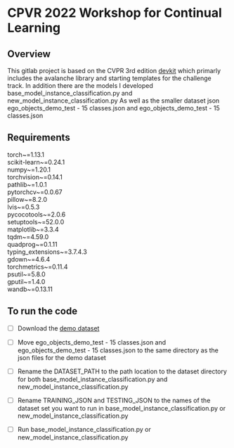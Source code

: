 # CPVR 2022 Workshop for Continual Learning



## Overview

This gitlab project is based on the CVPR 3rd edition [devkit](https://github.com/ContinualAI/clvision-challenge-2022) which primarly includes the avalanche library and starting templates for the challenge track. In addition there are the models I developed base_model_instance_classification.py and new_model_instance_classification.py As well as the smaller dataset json ego_objects_demo_test - 15 classes.json and ego_objects_demo_test - 15 classes.json

## Requirements

torch~=1.13.1 <br/>
scikit-learn~=0.24.1 <br/>
numpy~=1.20.1 <br/>
torchvision~=0.14.1 <br/>
pathlib~=1.0.1 <br/>
pytorchcv~=0.0.67 <br/>
pillow~=8.2.0 <br/>
lvis~=0.5.3 <br/>
pycocotools~=2.0.6 <br/>
setuptools~=52.0.0 <br/>
matplotlib~=3.3.4 <br/>
tqdm~=4.59.0 <br/>
quadprog~=0.1.11 <br/>
typing_extensions~=3.7.4.3 <br/>
gdown~=4.6.4 <br/>
torchmetrics~=0.11.4 <br/>
psutil~=5.8.0 <br/>
gputil~=1.4.0 <br/>
wandb~=0.13.11 <br/>




## To run the code

- [ ] Download the [demo dataset](https://forms.gle/bGXCHxcGRPaTcKPg6)
- [ ] Move ego_objects_demo_test - 15 classes.json and ego_objects_demo_test - 15 classes.json to the same directory as the json files for the demo dataset
- [ ] Rename the DATASET_PATH to the path location to the dataset directory for both base_model_instance_classification.py and new_model_instance_classification.py
- [ ] Rename TRAINING_JSON and TESTING_JSON to the names of the dataset set you want to run in base_model_instance_classification.py or new_model_instance_classification.py
- [ ] Run base_model_instance_classification.py or new_model_instance_classification.py

